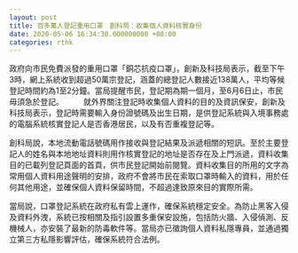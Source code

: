 ```yaml
---
layout: post
title: 百多萬人登記重用口罩　創科局：收集個人資料核實身份
date: 2020-05-06 16:34:30.000000000 +08:00
categories: rthk
---
```


政府向市民免費派發的重用口罩「銅芯抗疫口罩」，創新及科技局表示，截至下午3時，網上系統收到超過50萬宗登記，涵蓋的總登記人數接近138萬人，平均等候登記時間約為1至2分鐘。當局提醒市民，登記期為期一個月，至6月6日止，市民毋須急於登記。
　　 
就外界關注登記時收集個人資料的目的及資訊保安，創新及科技局表示，登記時需要輸入身份證號碼及出生日期，是供登記系統與入境事務處的電腦系統核實登記人是否香港居民，以及有否重複登記等。

創科局說，本地流動電話號碼用作接收與登記結果及派遞相關的短訊。至於主要登記人的姓名與本地地址資料則用作核實登記的地址是否存在及上門派遞，資料收集目的已載列登記頁面的首頁，供市民登記開始前閱覽。資料收集目的所用的文字為常用個人資料用途聲明的安排，政府不會將市民在索取口罩時輸入的資料，用於任何其他用途，並確保個人資料保留時間，不超過達致原來目的實際所需。

當局說，口罩登記系統在政府私有雲上運作，確保系統穩定安全。為防止黑客入侵及資料外洩，系統已按相關及指引設置多重保安設施，包括防火牆、入侵偵測、反機械人，亦安裝了最新的防毒軟件等。當局亦已徵詢個人資料私隱專員，並通過獨立第三方私隱影響評估，確保系統符合法例。

